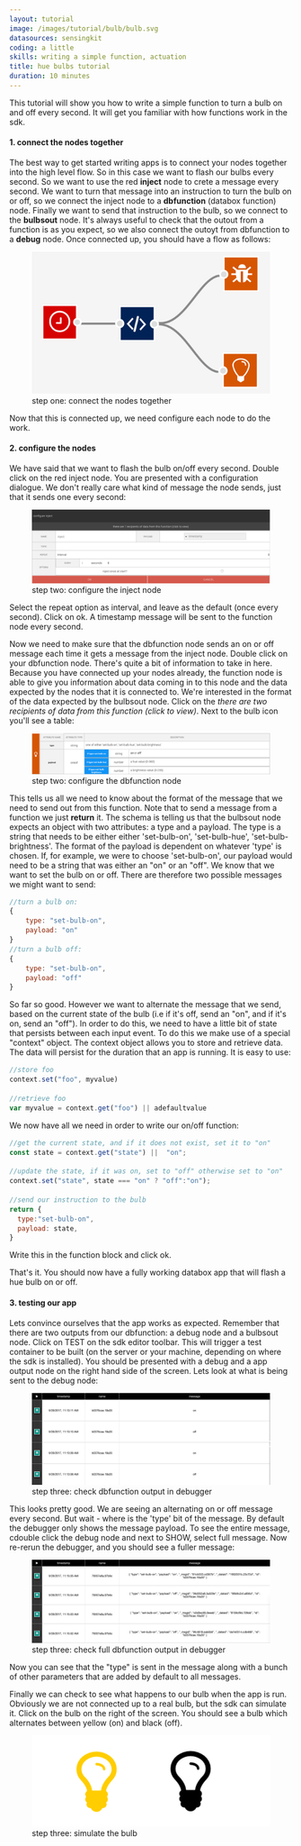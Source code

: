```yaml
---
layout: tutorial
image: /images/tutorial/bulb/bulb.svg
datasources: sensingkit
coding: a little
skills: writing a simple function, actuation
title: hue bulbs tutorial
duration: 10 minutes
---
```


This tutorial will show you how to write a simple function to turn a bulb on and off every second.  It will get you familiar with how functions work in the sdk.

#### 1. connect the nodes together

The best way to get started writing apps is to connect your nodes together into the high level flow.  So in this case we want to flash our bulbs every second.  So we want to use the red **inject** node to crete a message every second.  We want to turn that message into an instruction to turn the bulb on or off, so we connect the inject node to a **dbfunction** (databox function) node.  Finally we want to send that instruction to the bulb, so we connect to the **bulbsout** node.  It's always useful to check that the outout from a function is as you expect, so we also connect the outoyt from dbfunction to a **debug** node.  Once connected up, you should have a flow as follows:

<figure class="figure">
  <img src="/images/tutorial/bulb/flow.svg" class="img-fit-contain" alt="connect the flows together">
  <figcaption class="figure-caption text-center">step one: connect the nodes together</figcaption>
</figure>


Now that this is connected up, we need configure each node to do the work.


#### 2. configure the nodes

We have said that we want to flash the bulb on/off every second.  Double click on the red inject node.  You are presented with a configuration dialogue.  We don't really care what kind of message the node sends, just that it sends one every second:

<figure class="figure">
  <img src="/images/tutorial/bulb/inject.png" class="img-fit-contain" alt="connect the flows together">
  <figcaption class="figure-caption text-center">step two: configure the inject node</figcaption>
</figure>

Select the repeat option as interval, and leave as the default (once every second).  Click on ok.  A timestamp message will be sent to the function node every second.

Now we need to make sure that the dbfunction node sends an on or off message each time it gets a message from the inject node.  Double click on your dbfunction node.  There's quite a bit of information to take in here.  Because you have connected up your nodes already, the function node is able to give you information about data coming in to this node and the data expected by the nodes that it is connected to.  We're interested in the format of the data expected by the bulbsout node.  Click on the <i>there are two recipients of data from this function (click to view)</i>.  Next to the bulb icon you'll see a table:

<figure class="figure">
  <img src="/images/tutorial/bulb/bulbschema.png" class="img-fit-contain" alt="connect the flows together">
  <figcaption class="figure-caption text-center">step two: configure the dbfunction node</figcaption>
</figure>

This tells us all we need to know about the format of the message that we need to send out from this function.  Note that to send a message from a function we just **return** it.  The schema is telling us that the bulbsout node expects an object with two attributes:  a type and a payload.  The type is a string that needs to be either either 'set-bulb-on', 'set-bulb-hue', 'set-bulb-brightness'.  The format of the payload is dependent on whatever 'type' is chosen.  If, for example, we were to choose 'set-bulb-on', our payload would need to be a string that was either an "on" or an "off".  We know that we want to set the bulb on or off. There are therefore two possible messages we might want to send:

```javascript
//turn a bulb on:
{
	type: "set-bulb-on",
	payload: "on"
}
//turn a bulb off:
{
	type: "set-bulb-on",
	payload: "off"
}
``` 

So far so good.  However we want to alternate the message that we send, based on the current state of the bulb (i.e if it's off, send an "on", and if it's on, send an "off").  In order to do this, we need to have a little bit of state that persists between each input event.  To do this we make use of a special "context" object.  The context object allows you to store and retrieve data.  The data will persist for the duration that an app is running.  It is easy to use:

```javascript
//store foo
context.set("foo", myvalue)

//retrieve foo
var myvalue = context.get("foo") || adefaultvalue
``` 

We now have all we need in order to write our on/off function:

```javascript
//get the current state, and if it does not exist, set it to "on"
const state = context.get("state") ||  "on";

//update the state, if it was on, set to "off" otherwise set to "on"
context.set("state", state === "on" ? "off":"on");

//send our instruction to the bulb
return {				
  type:"set-bulb-on",
  payload: state,
}
```


Write this in the function block and click ok.

That's it.  You should now have a fully working databox app that will flash a hue bulb on or off.  


#### 3. testing our app

Lets convince ourselves that the app works as expected.  Remember that there are two outputs from our dbfunction: a debug node and a bulbsout node.  Click on TEST on the sdk editor toolbar.  This will trigger a test container to be built (on the server or your machine, depending on where the sdk is installed).  You should be presented with a debug and a app output node on the right hand side of the screen.  Lets look at what is being sent to the debug node:

<figure class="figure">
  <img src="/images/tutorial/bulb/bulbdebug.png" class="img-fit-contain" alt="connect the flows together">
  <figcaption class="figure-caption text-center">step three:  check dbfunction output in debugger</figcaption>
</figure>


This looks pretty good.  We are seeing an alternating on or off message every second.  But wait - where is the 'type' bit of the message.  By default the debugger only shows the message payload.  To see the entire message, cdouble click the debug node and next to SHOW, select full message.  Now re-rerun the debugger, and you should see a fuller message:

<figure class="figure">
  <img src="/images/tutorial/bulb/bulbdebugfull.png" class="img-fit-contain" alt="connect the flows together">
  <figcaption class="figure-caption text-center">step three:  check full dbfunction output in debugger</figcaption>
</figure>

Now you can see that the "type" is sent in the message along with a bunch of other parameters that are added by default to all messages.

Finally we can check to see what happens to our bulb when the app is run.  Obviously we are not connected up to a real bulb, but the sdk can simulate it.  Click on the bulb on the right of the screen.  You should see a bulb which alternates between yellow (on) and black (off).

<figure class="figure">
  <img src="/images/tutorial/bulb/bulbonoff.png" class="img-fit-contain" alt="connect the flows together">
  <figcaption class="figure-caption text-center">step three:  simulate the bulb </figcaption>
</figure>

